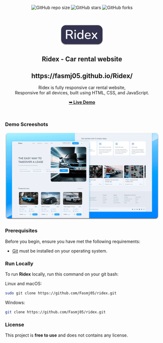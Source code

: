 <div align="center">
  
  ![GitHub repo size](https://img.shields.io/github/repo-size/Fasmj05/ridex)
  ![GitHub stars](https://img.shields.io/github/stars/Fasm05/ridex?style=social)
  ![GitHub forks](https://img.shields.io/github/forks/Fasmj05/ridex?style=social)

  <br />
  <br />
  
  <img src="./readme-images/project-logo.png" />

  <h2 align="center">Ridex - Car rental website</h2>
<h2 align="center">https://fasmj05.github.io/Ridex/</h2>

  Ridex is fully responsive car rental website, <br />Responsive for all devices, built using HTML, CSS, and JavaScript.

  <a href="(https://fasmj05.github.io/Ridex/)"><strong>➥ Live Demo</strong></a>

</div>

<br />

### Demo Screeshots

![Ridex Desktop Demo](./readme-images/desktop.png "Desktop Demo")

### Prerequisites

Before you begin, ensure you have met the following requirements:

* [Git](https://git-scm.com/downloads "Download Git") must be installed on your operating system.

### Run Locally

To run **Ridex** locally, run this command on your git bash:

Linux and macOS:

```bash
sudo git clone https://github.com/Fasmj05/ridex.git
```

Windows:

```bash
git clone https://github.com/Fasmj05/ridex.git
```


### License

This project is **free to use** and does not contains any license.
